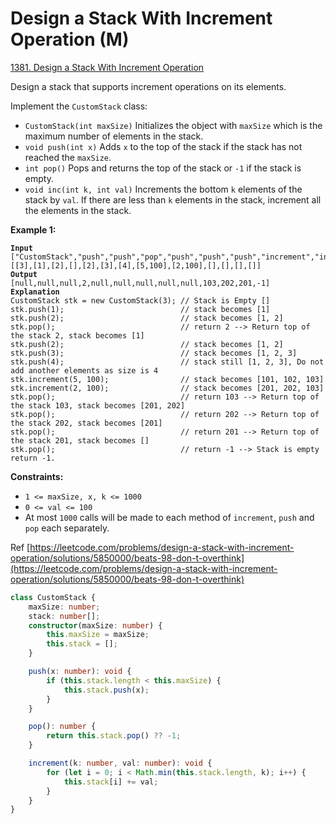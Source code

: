 # Design a Stack With Increment Operation (M)

[1381. Design a Stack With Increment Operation](https://leetcode.com/problems/design-a-stack-with-increment-operation/)



Design a stack that supports increment operations on its elements.

Implement the `CustomStack` class:

* `CustomStack(int maxSize)` Initializes the object with `maxSize` which is the maximum number of elements in the stack.
* `void push(int x)` Adds `x` to the top of the stack if the stack has not reached the `maxSize`.
* `int pop()` Pops and returns the top of the stack or `-1` if the stack is empty.
* `void inc(int k, int val)` Increments the bottom `k` elements of the stack by `val`. If there are less than `k` elements in the stack, increment all the elements in the stack.

&#x20;

**Example 1:**

<pre><code><strong>Input
</strong>["CustomStack","push","push","pop","push","push","push","increment","increment","pop","pop","pop","pop"]
[[3],[1],[2],[],[2],[3],[4],[5,100],[2,100],[],[],[],[]]
<strong>Output
</strong>[null,null,null,2,null,null,null,null,null,103,202,201,-1]
<strong>Explanation
</strong>CustomStack stk = new CustomStack(3); // Stack is Empty []
stk.push(1);                          // stack becomes [1]
stk.push(2);                          // stack becomes [1, 2]
stk.pop();                            // return 2 --> Return top of the stack 2, stack becomes [1]
stk.push(2);                          // stack becomes [1, 2]
stk.push(3);                          // stack becomes [1, 2, 3]
stk.push(4);                          // stack still [1, 2, 3], Do not add another elements as size is 4
stk.increment(5, 100);                // stack becomes [101, 102, 103]
stk.increment(2, 100);                // stack becomes [201, 202, 103]
stk.pop();                            // return 103 --> Return top of the stack 103, stack becomes [201, 202]
stk.pop();                            // return 202 --> Return top of the stack 202, stack becomes [201]
stk.pop();                            // return 201 --> Return top of the stack 201, stack becomes []
stk.pop();                            // return -1 --> Stack is empty return -1.
</code></pre>

&#x20;

**Constraints:**

* `1 <= maxSize, x, k <= 1000`
* `0 <= val <= 100`
* At most `1000` calls will be made to each method of `increment`, `push` and `pop` each separately.



Ref [https://leetcode.com/problems/design-a-stack-with-increment-operation/solutions/5850000/beats-98-don-t-overthink](https://leetcode.com/problems/design-a-stack-with-increment-operation/solutions/5850000/beats-98-don-t-overthink)

```typescript
class CustomStack {
    maxSize: number;
    stack: number[];
    constructor(maxSize: number) {
        this.maxSize = maxSize;
        this.stack = [];
    }

    push(x: number): void {
        if (this.stack.length < this.maxSize) {
            this.stack.push(x);
        }
    }

    pop(): number {
        return this.stack.pop() ?? -1;
    }

    increment(k: number, val: number): void {
        for (let i = 0; i < Math.min(this.stack.length, k); i++) {
            this.stack[i] += val;
        }
    }
}
```
